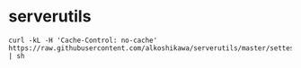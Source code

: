 # serverutils

```
curl -kL -H 'Cache-Control: no-cache' https://raw.githubusercontent.com/alkoshikawa/serverutils/master/settestenv.sh | sh
```
